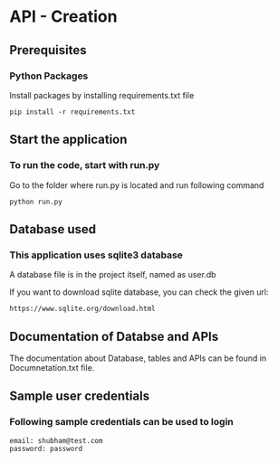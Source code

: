 # API - Creation
## Prerequisites

### Python Packages
Install packages by installing requirements.txt file
    
    pip install -r requirements.txt
    
## Start the application
### To run the code, start with run.py
Go to the folder where run.py is located and run following command
 
	python run.py
    
## Database used
### This application uses sqlite3 database
A database file is in the project itself, named as user.db

If you want to download sqlite database, you can check the given url:

    https://www.sqlite.org/download.html

## Documentation of Databse and APIs
The documentation about Database, tables and APIs can be found in Documnetation.txt file.


## Sample user credentials
### Following sample credentials can be used to login

    email: shubham@test.com
    password: password
    
 